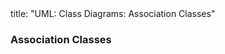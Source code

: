 <frontmatter>
title: "UML: Class Diagrams: Association Classes"
</frontmatter>

<link rel="stylesheet" href="{{baseUrl}}/css/textbook.css">

<div class="website-content" id="all">


<div id="title">

### Association Classes
</div>

<div id="main">

<include src="./what/embed.md" boilerplate  />

</div>
</div>